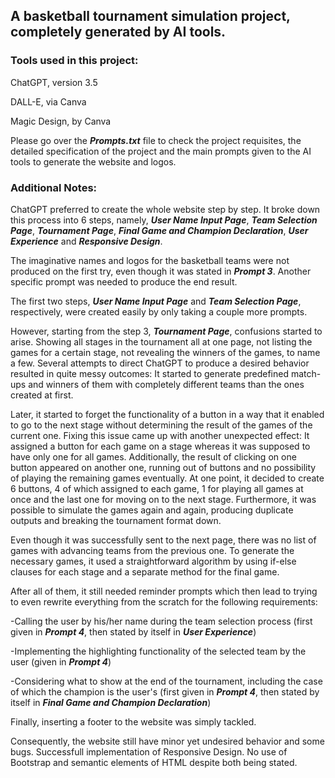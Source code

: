 ## A basketball tournament simulation project, completely generated by AI tools.

### Tools used in this project:
ChatGPT, version 3.5

DALL-E, via Canva

Magic Design, by Canva

Please go over the ***Prompts.txt*** file to check the project requisites, the detailed specification of the project and the main prompts given to the AI tools to generate the website and logos.

### Additional Notes:
ChatGPT preferred to create the whole website step by step. It broke down this process into 6 steps, namely, ***User Name Input Page***, ***Team Selection Page***, 
***Tournament Page***, ***Final Game and Champion Declaration***, ***User Experience*** and ***Responsive Design***.

The imaginative names and logos for the basketball teams were not produced on the first try, even though it was stated in ***Prompt 3***. Another specific prompt was needed to produce the end result.

The first two steps, ***User Name Input Page*** and ***Team Selection Page***, respectively, were created easily by only taking a couple more prompts.

However, starting from the step 3, ***Tournament Page***, confusions started to arise. Showing all stages in the tournament all at one page, not listing the games for a certain stage, 
not revealing the winners of the games, to name a few.
Several attempts to direct ChatGPT to produce a desired behavior resulted in quite messy outcomes: 
It started to generate predefined match-ups and winners of them with completely different teams than the ones created at first. 

Later, it started to forget the functionality of a button in a way that it enabled to go to the next stage without determining the result of the games of the current one. Fixing this issue came up with another
unexpected effect: It assigned a button for each game on a stage whereas it was supposed to have only one for all games. Additionally, the result of clicking on one button appeared on another one, 
running out of buttons and no possibility of playing the remaining games eventually. At one point, it decided to create 6 buttons, 4 of which assigned to each game, 1 for playing all games at once and
the last one for moving on to the next stage. Furthermore, it was possible to simulate the games again and again, producing duplicate outputs and breaking the tournament format down.

Even though it was successfully sent to the next page, there was no list of games with advancing teams from the previous one. To generate the necessary games, it used a straightforward algorithm
by using if-else clauses for each stage and a separate method for the final game.

After all of them, it still needed reminder prompts which then lead to trying to even rewrite everything from the scratch for the following requirements:

-Calling the user by his/her name during the team selection process (first given in ***Prompt 4***, then stated by itself in ***User Experience***)

-Implementing the highlighting functionality of the selected team by the user (given in ***Prompt 4***)

-Considering what to show at the end of the tournament, including the case of which the champion is the user's (first given in ***Prompt 4***, then stated by itself in ***Final Game and Champion Declaration***)

Finally, inserting a footer to the website was simply tackled.

Consequently, the website still have minor yet undesired behavior and some bugs. Successfull implementation of Responsive Design. 
No use of Bootstrap and semantic elements of HTML despite both being stated.
